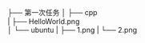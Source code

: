 ├── 第一次任务
│   ├── cpp   
|       ├── HelloWorld.png      
│   └── ubuntu
|       ├── 1.png
|       └── 2.png
